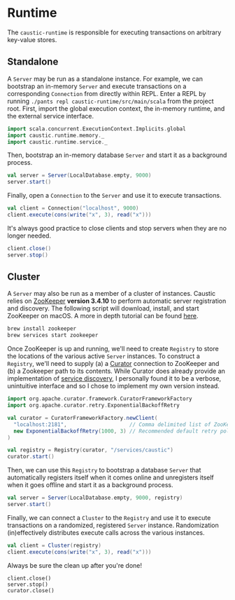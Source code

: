 # Runtime
The ```caustic-runtime``` is responsible for executing transactions on arbitrary key-value stores.

## Standalone
A ```Server``` may be run as a standalone instance. For example, we can bootstrap an in-memory ```Server``` and execute transactions on a corresponding ```Connection``` from directly within REPL. Enter a REPL by running ```./pants repl caustic-runtime/src/main/scala``` from the project root. First, import the global execution context, the in-memory runtime, and the external service interface.

```scala
import scala.concurrent.ExecutionContext.Implicits.global
import caustic.runtime.memory._
import caustic.runtime.service._
```

Then, bootstrap an in-memory database ```Server``` and start it as a background process.

```scala
val server = Server(LocalDatabase.empty, 9000)
server.start()
```

Finally, open a ```Connection``` to the ```Server``` and use it to execute transactions.

```scala
val client = Connection("localhost", 9000)
client.execute(cons(write("x", 3), read("x")))
```

It's always good practice to close clients and stop servers when they are no longer needed.

```scala
client.close()
server.stop()
```

## Cluster
A ```Server``` may also be run as a member of a cluster of instances. Caustic relies on [ZooKeeper][1] __version 3.4.10__ to perform automatic server registration and discovery. The following script will download, install, and start ZooKeeper on macOS. A more in depth tutorial can be found [here][2].

```sh
brew install zookeeper
brew services start zookeeper
```

Once ZooKeeper is up and running, we'll need to create ```Registry``` to store the locations of the various active ```Server``` instances. To construct a ```Registry```, we'll need to supply (a) a [Curator][3] connection to ZooKeeper and (b) a Zookeeper path to its contents. While Curator does already provide an implementation of [service discovery][4], I personally found it to be a verbose, unintuitive interface and so I chose to implement my own version instead.

```scala
import org.apache.curator.framework.CuratorFrameworkFactory
import org.apache.curator.retry.ExponentialBackoffRetry

val curator = CuratorFrameworkFactory.newClient(
  "localhost:2181",                    // Comma delimited list of ZooKeeper host:port.
  new ExponentialBackoffRetry(1000, 3) // Recommended default retry policy.
)

val registry = Registry(curator, "/services/caustic")
curator.start()
```

Then, we can use this ```Registry``` to bootstrap a database ```Server``` that automatically registers itself when it comes online and unregisters itself when it goes offline and start it as a background process.

```scala
val server = Server(LocalDatabase.empty, 9000, registry)
server.start()
```

Finally, we can connect a ```Cluster``` to the ```Registry``` and use it to execute transactions on a randomized, registered ```Server``` instance. Randomization (in)effectively distributes execute calls across the various instances.

```scala
val client = Cluster(registry)
client.execute(cons(write("x", 3), read("x")))
```

Always be sure the clean up after you're done!

```
client.close()
server.stop()
curator.close()
```

[1]: https://zookeeper.apache.org/
[2]: https://blog.kompany.org/2013/02/23/setting-up-apache-zookeeper-on-os-x-in-five-minutes-or-less/
[3]: http://curator.apache.org/curator-framework/
[4]: https://github.com/Netflix/curator/wiki/Service-Discovery
